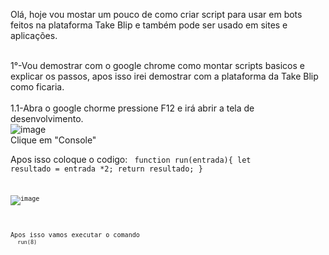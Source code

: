 Olá, hoje vou mostar um pouco de como criar script para usar em bots feitos na plataforma Take Blip e também pode ser usado em sites e aplicações.

<br>1°-Vou demostrar com o google chrome como montar scripts basicos e explicar os passos, apos isso irei demostrar com a plataforma da Take Blip como ficaria.<br>
<br>1.1-Abra o google chorme pressione F12 e irá abrir a tela de desenvolvimento.<br>
![image](https://user-images.githubusercontent.com/18338341/152656012-a2ba15d3-8d91-449a-9f92-2a75bb2beca3.png)
<br>Clique em "Console"<br>

Apos isso coloque o codigo:
<code> function run(entrada){
    let resultado = entrada *2;                                                 return resultado;
} <code>

![image](https://user-images.githubusercontent.com/18338341/152656116-dfe3b5fb-fede-4362-85dd-18feb0ed9ea8.png)
    
<br>Apos isso vamos executar o comando<br>
 <code> run(8) <code>
        
